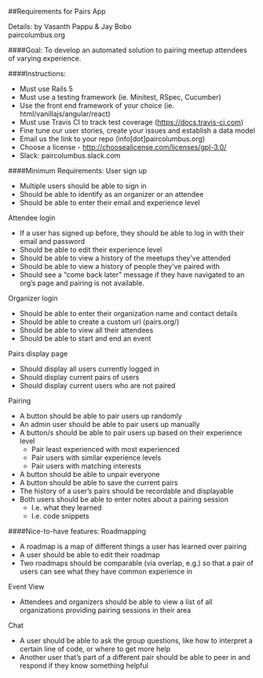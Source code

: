 ##Requirements for Pairs App

Details:
by Vasanth Pappu & Jay Bobo  
paircolumbus.org

####Goal:
To develop an automated solution to pairing meetup attendees of varying experience.

####Instructions:
* Must use Rails 5
* Must use a testing framework (ie. Minitest, RSpec, Cucumber)
* Use the front end framework of your choice (ie. html/vanillajs/angular/react)
* Must use Travis CI to track test coverage (https://docs.travis-ci.com)
* Fine tune our user stories, create your issues and establish a data model 
* Email us the link to your repo (info[dot]paircolumbus.org)
* Choose a license - http://choosealicense.com/licenses/gpl-3.0/
* Slack: paircolumbus.slack.com


####Minimum Requirements:
User sign up
* Multiple users should be able to sign in
* Should be able to identify as an organizer or an attendee
* Should be able to enter their email and experience level

Attendee login
* If a user has signed up before, they should be able to log in with their email and password
* Should be able to edit their experience level
* Should be able to view a history of the meetups they’ve attended
* Should be able to view a history of people they’ve paired with
* Should see a “come back later” message if they have navigated to an org’s page and pairing is not available.


Organizer login
* Should be able to enter their organization name and contact details
* Should be able to create a custom url (pairs.org/<custom-org>)
* Should be able to view all their attendees
* Should be able to start and end an event


Pairs display page
* Should display all users currently logged in
* Should display current pairs of users
* Should display current users who are not paired


Pairing
* A button should be able to pair users up randomly
* An admin user should be able to pair users up manually
* A button/s should be able to pair users up based on their experience level
   * Pair least experienced with most experienced
   * Pair users with similar experience levels
   * Pair users with matching interests
* A button should be able to unpair everyone
* A button should be able to save the current pairs
* The history of a user’s pairs should be recordable and displayable
* Both users should be able to enter notes about a pairing session
   * I.e. what they learned
   * I.e. code snippets


####Nice-to-have features:
Roadmapping
* A roadmap is a map of different things a user has learned over pairing
* A user should be able to edit their roadmap
* Two roadmaps should be comparable (via overlap, e.g.) so that a pair of users can see what they have common experience in


Event View
* Attendees and organizers should be able to view a list of all organizations providing pairing sessions in their area


Chat
* A user should be able to ask the group questions, like how to interpret a certain line of code, or where to get more help
* Another user that’s part of a different pair should be able to peer in and respond if they know something helpful
